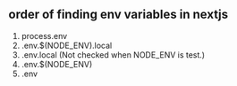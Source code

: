 ## order of finding env variables in nextjs

1. process.env
2. .env.$(NODE_ENV).local
3. .env.local (Not checked when NODE_ENV is test.)
4. .env.$(NODE_ENV)
5. .env
